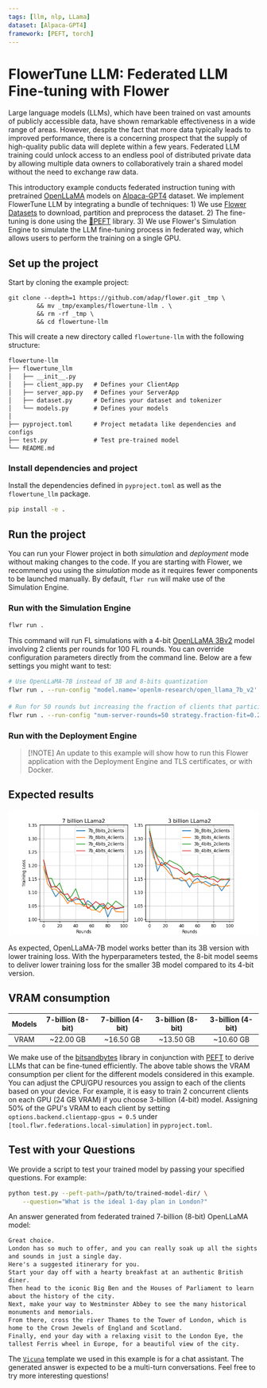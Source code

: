 ```yaml
---
tags: [llm, nlp, LLama]
dataset: [Alpaca-GPT4]
framework: [PEFT, torch]
---
```


# FlowerTune LLM: Federated LLM Fine-tuning with Flower

Large language models (LLMs), which have been trained on vast amounts of publicly accessible data, have shown remarkable effectiveness in a wide range of areas.
However, despite the fact that more data typically leads to improved performance, there is a concerning prospect that the supply of high-quality public data will deplete within a few years.
Federated LLM training could unlock access to an endless pool of distributed private data by allowing multiple data owners to collaboratively train a shared model without the need to exchange raw data.

This introductory example conducts federated instruction tuning with pretrained [OpenLLaMA](https://huggingface.co/openlm-research) models on [Alpaca-GPT4](https://huggingface.co/datasets/vicgalle/alpaca-gpt4) dataset.
We implement FlowerTune LLM by integrating a bundle of techniques: 1) We use [Flower Datasets](https://flower.dev/docs/datasets/) to download, partition and preprocess the dataset. 2) The fine-tuning is done using the [🤗PEFT](https://huggingface.co/docs/peft/en/index) library. 3) We use Flower's Simulation Engine to simulate the LLM fine-tuning process in federated way,
which allows users to perform the training on a single GPU.

## Set up the project

Start by cloning the example project:

```shell
git clone --depth=1 https://github.com/adap/flower.git _tmp \
        && mv _tmp/examples/flowertune-llm . \
        && rm -rf _tmp \
        && cd flowertune-llm
```

This will create a new directory called `flowertune-llm` with the following structure:

```shell
flowertune-llm
├── flowertune_llm
│   ├── __init__.py
│   ├── client_app.py   # Defines your ClientApp
│   ├── server_app.py   # Defines your ServerApp
│   ├── dataset.py      # Defines your dataset and tokenizer
│   └── models.py       # Defines your models
│   
├── pyproject.toml      # Project metadata like dependencies and configs
├── test.py             # Test pre-trained model
└── README.md
```

### Install dependencies and project

Install the dependencies defined in `pyproject.toml` as well as the `flowertune_llm` package.

```bash
pip install -e .
```

## Run the project

You can run your Flower project in both _simulation_ and _deployment_ mode without making changes to the code. If you are starting with Flower, we recommend you using the _simulation_ mode as it requires fewer components to be launched manually. By default, `flwr run` will make use of the Simulation Engine.

### Run with the Simulation Engine

```bash
flwr run .
```

This command will run FL simulations with a 4-bit [OpenLLaMA 3Bv2](https://huggingface.co/openlm-research/open_llama_3b_v2) model involving 2 clients per rounds for 100 FL rounds. You can override configuration parameters directly from the command line. Below are a few settings you might want to test:

```bash
# Use OpenLLaMA-7B instead of 3B and 8-bits quantization
flwr run . --run-config "model.name='openlm-research/open_llama_7b_v2' model.quantization=8"

# Run for 50 rounds but increasing the fraction of clients that participate per round to 25%
flwr run . --run-config "num-server-rounds=50 strategy.fraction-fit=0.25"
```

### Run with the Deployment Engine

> \[!NOTE\]
> An update to this example will show how to run this Flower application with the Deployment Engine and TLS certificates, or with Docker.

## Expected results

![](_static/train_loss_smooth.png)

As expected, OpenLLaMA-7B model works better than its 3B version with lower training loss. With the hyperparameters tested, the 8-bit model seems to deliver lower training loss for the smaller 3B model compared to its 4-bit version.

## VRAM consumption

| Models | 7-billion (8-bit) | 7-billion (4-bit) | 3-billion (8-bit) | 3-billion (4-bit) |
| :----: | :---------------: | :---------------: | :---------------: | :---------------: |
|  VRAM  |     ~22.00 GB     |     ~16.50 GB     |     ~13.50 GB     |     ~10.60 GB     |

We make use of the [bitsandbytes](https://huggingface.co/docs/bitsandbytes/main/en/index) library in conjunction with [PEFT](https://huggingface.co/docs/peft/en/index) to derive LLMs that can be fine-tuned efficiently.
The above table shows the VRAM consumption per client for the different models considered in this example.
You can adjust the CPU/GPU resources you assign to each of the clients based on your device.
For example, it is easy to train 2 concurrent clients on each GPU (24 GB VRAM) if you choose 3-billion (4-bit) model.
Assigning 50% of the GPU's VRAM to each client by setting `options.backend.clientapp-gpus = 0.5` under `[tool.flwr.federations.local-simulation]` in `pyproject.toml`.

## Test with your Questions

We provide a script to test your trained model by passing your specified questions. For example:

```bash
python test.py --peft-path=/path/to/trained-model-dir/ \
    --question="What is the ideal 1-day plan in London?"
```

An answer generated from federated trained 7-billion (8-bit) OpenLLaMA model:

```
Great choice. 
London has so much to offer, and you can really soak up all the sights and sounds in just a single day. 
Here's a suggested itinerary for you. 
Start your day off with a hearty breakfast at an authentic British diner. 
Then head to the iconic Big Ben and the Houses of Parliament to learn about the history of the city. 
Next, make your way to Westminster Abbey to see the many historical monuments and memorials. 
From there, cross the river Thames to the Tower of London, which is home to the Crown Jewels of England and Scotland. 
Finally, end your day with a relaxing visit to the London Eye, the tallest Ferris wheel in Europe, for a beautiful view of the city.
```

The [`Vicuna`](https://huggingface.co/lmsys/vicuna-13b-v1.1) template we used in this example is for a chat assistant.
The generated answer is expected to be a multi-turn conversations. Feel free to try more interesting questions!
